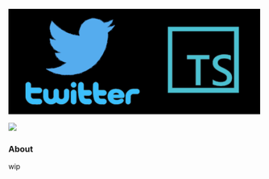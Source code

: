 <div align="left">
  <p>
    <a href="https://tenpi.github.io/twitter.ts/"><img src="https://raw.githubusercontent.com/Tenpi/twitter.ts/master/assets/twitter.tslogo.gif" width="500" /></a>
  </p>
  <p>
    <a href="https://nodei.co/npm/twitter.ts/"><img src="https://nodei.co/npm/twitter.ts.png" /></a>
  </p>
</div>

### About
wip